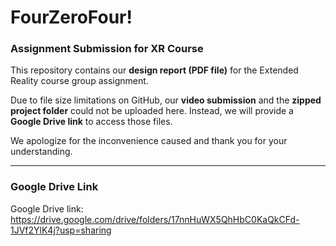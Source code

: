 # FourZeroFour!  

### Assignment Submission for XR Course  

This repository contains our **design report (PDF file)** for the Extended Reality course group assignment.  

Due to file size limitations on GitHub, our **video submission** and the **zipped project folder** could not be uploaded here. Instead, we will provide a **Google Drive link** to access those files.  

We apologize for the inconvenience caused and thank you for your understanding.  

---

### Google Drive Link  
Google Drive link: https://drive.google.com/drive/folders/17nnHuWX5QhHbC0KaQkCFd-1JVf2YlK4j?usp=sharing 
